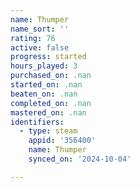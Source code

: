 ```yaml
---
name: Thumper
name_sort: ''
rating: 76
active: false
progress: started
hours_played: 3
purchased_on: .nan
started_on: .nan
beaten_on: .nan
completed_on: .nan
mastered_on: .nan
identifiers:
  - type: steam
    appid: '356400'
    name: Thumper
    synced_on: '2024-10-04'

---
```

